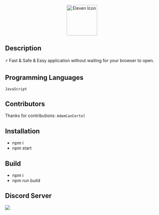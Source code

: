 <p align="center">
  <img width="100" src="https://raw.githubusercontent.com/elevenvac/elevenvac/master/Eleven_icon_higer_florence.png" alt="Eleven Icon">
</p>

## Description
⚡ Fast & Safe & Easy application without waiting for your browser to open.

## Programming Languages
`JavaScript`

## Contributors
Thanks for contributions: `AdemCanCertel`

## Installation
- npm i
- npm start

## Build
- npm i 
- npm run build

## Discord Server
<a href="https://discord.gg/P578T3aYbj"><img src="http://invidget.switchblade.xyz/HWjPAAs9d3"/></a>
